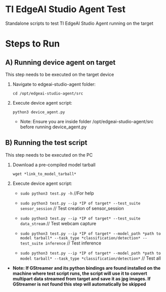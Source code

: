 # TI EdgeAI Studio Agent Test

Standalone scripts to test TI EdgeAI Studio Agent running on the target

# Steps to Run

## A) Running device agent on target

This step needs to be executed on the target device

1. Navigate to edgeai-studio-agent folder:

    `cd /opt/edgeai-studio-agent/src`

2. Execute device agent script:

    `python3 device_agent.py`

    - Note: Ensure you are inside folder /opt/edgeai-studio-agent/src before
    running device_agent.py


## B) Running the test script

This step needs to be executed on the PC

1. Download a pre-compiled model tarball

    `wget *link_to_model_tarball*`

2. Execute device agent script:
    
    - `sudo python3 test.py -h` //For help

    - `sudo python3 test.py --ip *IP of target* --test_suite sensor_session` // Test creation of sensor_session

    - `sudo python3 test.py --ip *IP of target* --test_suite data_stream` // Test webcam capture

    - `sudo python3 test.py --ip *IP of target* --model_path *path to model tarball* --task_type *classification/detection* --test_suite inference` // Test inference

    - `sudo python3 test.py --ip *IP of target* --model_path *path to model tarball* --task_type *classification/detection*` // Test all


- **Note: If GStreamer and its python bindings are found installed on the machine where test script runs, the script will use it to convert multipart data streamed from target and save it as jpg images. If GStreamer is not found this step will automatically be skipped**